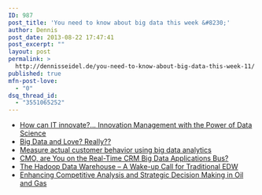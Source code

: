 ```yaml
---
ID: 987
post_title: 'You need to know about big data this week &#8230;'
author: Dennis
post_date: 2013-08-22 17:47:41
post_excerpt: ""
layout: post
permalink: >
  http://dennisseidel.de/you-need-to-know-about-big-data-this-week-11/
published: true
mfn-post-love:
  - "0"
dsq_thread_id:
  - "3551065252"
---
```

<ul class="scrd_digest">
<li><a href="http://www.datasciencecentral.com/xn/detail/6448529:BlogPost:93067" rel="external">How can IT innovate?...  Innovation Management with the Power of Data Science</a>
</li>
<li><a href="http://feedproxy.google.com/~r/ibm-big-data-hub/~3/wM2i0tfHW1A/big-data-and-love-really" rel="external">Big Data and Love? Really??</a>
</li>
<li><a href="http://www.techrepublic.com/article/measure-actual-customer-behavior-using-big-data-analytics/" rel="external">Measure actual customer behavior using big data analytics</a>
</li>
<li><a href="http://www.datasciencecentral.com/xn/detail/6448529:BlogPost:95662" rel="external">CMO, are You on the Real-Time CRM Big Data Applications Bus?</a>
</li>
<li><a href="http://feedproxy.google.com/~r/ibm-big-data-hub/~3/hXg6EPD2fOc/hadoop-data-warehouse-%E2%80%93-wake-call-traditional-edw" rel="external">The Hadoop Data Warehouse – A Wake-up Call for Traditional EDW</a>
</li>
<li><a href="http://feedproxy.google.com/~r/ibm-big-data-hub/~3/PCFKJxSviyM/enhancing-competitive-analysis-and-strategic-decision-making-oil-and-gas" rel="external">Enhancing Competitive Analysis and Strategic Decision Making in Oil and Gas</a>
</li>
</ul>